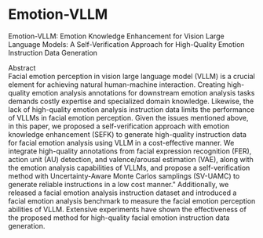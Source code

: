 # Emotion-VLLM
Emotion-VLLM: Emotion Knowledge Enhancement for Vision Large Language Models: A Self-Verification Approach for High-Quality Emotion Instruction Data Generation

Abstract  
Facial emotion perception in vision large language model (VLLM) is a crucial element for achieving natural human-machine interaction. Creating high-quality emotion analysis annotations for downstream emotion analysis tasks demands costly expertise and specialized domain knowledge. Likewise, the lack of high-quality emotion analysis instruction data limits the performance of VLLMs in facial emotion perception. Given the issues mentioned above, in this paper, we proposed a self-verification approach with emotion knowledge enhancement (SEFK) to generate high-quality instruction data for facial emotion analysis using VLLM in a cost-effective manner. We integrate high-quality annotations from facial expression recognition (FER), action unit (AU) detection, and valence/arousal estimation (VAE), along with the emotion analysis capabilities of VLLMs, and propose a self-verification method with Uncertainty-Aware Monte Carlos samplings (SV-UAMC) to generate reliable instructions in a low cost manner." Additionally, we released a facial emotion analysis instruction dataset and introduced a facial emotion analysis benchmark to measure the facial emotion perception abilities of VLLM. Extensive experiments have shown the effectiveness of the proposed method for high-quality facial emotion instruction data generation.
